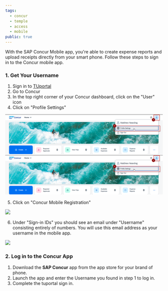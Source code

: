 ```yaml
---
tags:
  - concur
  - temple
  - access
  - mobile
public: true
---
```

With the SAP Concur Mobile app, you're able to create expense reports and upload receipts directly from your smart phone. Follow these steps to sign in to the Concur mobile app.

### 1. Get Your Username

1. Sign in to [TUportal](https://tuportal.temple.edu)
2. Go to Concur
3. In the top right corner of your Concur dashboard, click on the "User" icon
4. Click on "Profile Settings"

![](/assets/images/concur1-1024x257.png)
![](/assets/images/concur1-1024x257.png)

5. Click on "Concur Mobile Registration"

![](https://sites.temple.edu/hbghelp/files/2025/03/concur2.png)

6. Under "Sign-in IDs" you should see an email under "Username" consisting entirely of numbers. You will use this email address as your username in the mobile app.

![](https://sites.temple.edu/hbghelp/files/2025/03/image-1.png)

### 2. Log in to the Concur App

1. Download the **SAP Concur** app from the app store for your brand of phone.
2. Launch the app and enter the Username you found in step 1 to log in.
3. Complete the tuportal sign in.